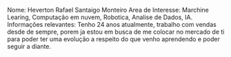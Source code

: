 Nome: Heverton Rafael Santaigo Monteiro
Area de Interesse: Marchine Learing, Computação em nuvem, Robotica, Analise de Dados, IA.
Informações relevantes: Tenho 24 anos atualmente, trabalho com vendas desde de sempre, porem ja estou em busca de me colocar no mercado de ti para poder ter uma evolução a respeito do que venho aprendendo e poder seguir a diante.